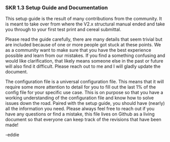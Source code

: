 ### SKR 1.3 Setup Guide and Documentation
This setup guide is the result of many contributions from the community. It is meant to take over from where the V2.x structural manual ended and take you through to your first test print and cereal submittal.

Please read the guide carefully, there are many details that seem trivial but are included because of one or more people got stuck at these points. We as a community want to make sure that you have the best experience possible and learn from our mistakes. If you find a something confusing and would like clarification, that likely means someone else in the past or future will also find it difficult. Please reach out to me and I will gladly update the document.

The configuration file is a universal configuration file. This means that it will require some more attention to detail for you to fill out the last 1% of the config file for your specific use case. This is on purpose so that you have a working understanding of the configuration file and know how to solve issues down the road. Paired with the setup guide, you should have (nearly) all the information you need. Please always feel free to reach out if you have any questions or find a mistake, this file lives on Github as a living document so that everyone can keep track of the revisions that have been made!

-eddie
